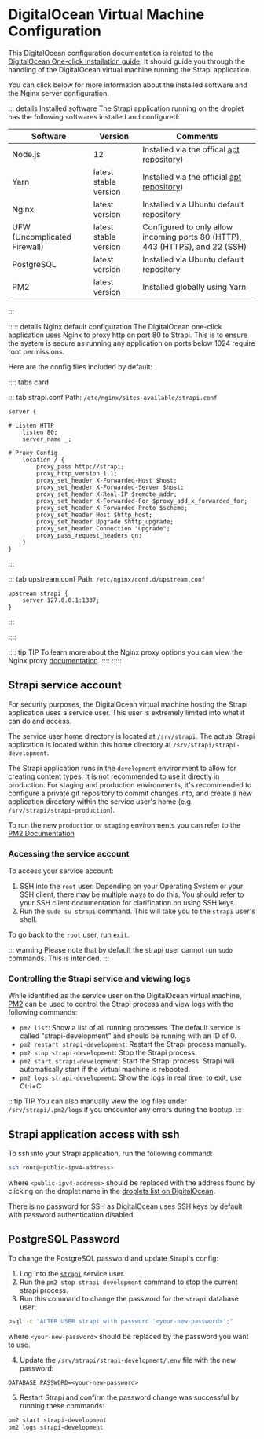 # DigitalOcean Virtual Machine Configuration

This DigitalOcean configuration documentation is related to the [DigitalOcean One-click installation guide](/developer-docs/latest/setup-deployment-guides/installation/digitalocean-one-click.md). It should guide you through the handling of the DigitalOcean virtual machine running the Strapi application.

You can click below for more information about the installed software and the Nginx server configuration.

::: details Installed software
The Strapi application running on the droplet has the following softwares installed and configured:

|  Software      |    Version            |   Comments     |
|----------------|-----------------------|----------------|
| Node.js        | 12                    | Installed via the offical [apt repository](https://github.com/nodesource/distributions/blob/master/README.md#installation-instructions)) |
| Yarn           | latest stable version | Installed via the official [apt repository](https://classic.yarnpkg.com/en/docs/install/#debian-stable))                                 |
| Nginx          | latest version        | Installed via Ubuntu default repository                                                                                                  |
| UFW (Uncomplicated Firewall)           | latest stable version | Configured to only allow incoming ports 80 (HTTP), 443 (HTTPS), and 22 (SSH)                                    |
| PostgreSQL     | latest version        | Installed via Ubuntu default repository                                                                                                  |
| PM2            | latest version        | Installed globally using Yarn                                                                                                            |
:::

::::: details Nginx default configuration
The DigitalOcean one-click application uses Nginx to proxy http on port 80 to Strapi. This is to ensure the system is secure as running any application on ports below 1024 require root permissions.

Here are the config files included by default:

:::: tabs card

::: tab strapi.conf
Path: `/etc/nginx/sites-available/strapi.conf`

```
server {

# Listen HTTP
    listen 80;
    server_name _;

# Proxy Config
    location / {
        proxy_pass http://strapi;
        proxy_http_version 1.1;
        proxy_set_header X-Forwarded-Host $host;
        proxy_set_header X-Forwarded-Server $host;
        proxy_set_header X-Real-IP $remote_addr;
        proxy_set_header X-Forwarded-For $proxy_add_x_forwarded_for;
        proxy_set_header X-Forwarded-Proto $scheme;
        proxy_set_header Host $http_host;
        proxy_set_header Upgrade $http_upgrade;
        proxy_set_header Connection "Upgrade";
        proxy_pass_request_headers on;
    }
}
```

:::

::: tab upstream.conf
Path: `/etc/nginx/conf.d/upstream.conf`

```
upstream strapi {
    server 127.0.0.1:1337;
}
```

:::

::::

:::: tip TIP
To learn more about the Nginx proxy options you can view the Nginx proxy [documentation](http://nginx.org/en/docs/http/ngx_http_proxy_module.html).
::::
:::::

## Strapi service account

For security purposes, the DigitalOcean virtual machine hosting the Strapi application uses a service user. This user is extremely limited into what it can do and access.

The service user home directory is located at `/srv/strapi`. The actual Strapi application is located within this home directory at `/srv/strapi/strapi-development`.

The Strapi application runs in the `development` environment to allow for creating content types. It is not recommended to use it directly in production. For staging and production environments, it's recommended to configure a private git repository to commit changes into, and create a new application directory within the service user's home (e.g. `/srv/strapi/strapi-production`).

To run the new `production` or `staging` environments you can refer to the [PM2 Documentation](https://pm2.keymetrics.io/docs/usage/quick-start/#managing-processes)


### Accessing the service account

To access your service account:

1. SSH into the `root` user. Depending on your Operating System or your SSH client, there may be multiple ways to do this. You should refer to your SSH client documentation for clarification on using SSH keys.
2. Run the `sudo su strapi` command. This will take you to the `strapi` user's shell. 

To go back to the `root` user, run `exit`.

::: warning
Please note that by default the strapi user cannot run `sudo` commands. This is intended.
:::

### Controlling the Strapi service and viewing logs

While identified as the service user on the DigitalOcean virtual machine, [PM2](https://pm2.keymetrics.io/docs/usage/quick-start/#managing-processes) can be used to control the Strapi process and view logs with the following commands:

* `pm2 list`: Show a list of all running processes. The default service is called "strapi-development" and should be running with an ID of 0.
* `pm2 restart strapi-development`: Restart the Strapi process manually.
* `pm2 stop strapi-development`: Stop the Strapi process.
* `pm2 start strapi-development`:  Start the Strapi process. Strapi will automatically start if the virtual machine is rebooted.
* `pm2 logs strapi-development`: Show the logs in real time; to exit, use Ctrl+C. 

:::tip TIP
You can also manually view the log files under `/srv/strapi/.pm2/logs` if you encounter any errors during the bootup.
:::


## Strapi application access with ssh

To ssh into your Strapi application, run the following command:

```bash
ssh root@<public-ipv4-address>
```

where `<public-ipv4-address>` should be replaced with the address found by clicking on the droplet name in the [droplets list on DigitalOcean](https://cloud.digitalocean.com/droplets).

There is no password for SSH as DigitalOcean uses SSH keys by default with password authentication disabled.

## PostgreSQL Password

To change the PostgreSQL password and update Strapi's config:

1. Log into the [`strapi`](#accessing-the-service-account) service user.
2. Run the `pm2 stop strapi-development` command to stop the current strapi process.
3. Run this command to change the password for the `strapi` database user:
```bash
psql -c "ALTER USER strapi with password '<your-new-password>';"
```
where `<your-new-password>` should be replaced by the password you want to use.

4. Update the `/srv/strapi/strapi-development/.env` file with the new password:

```
DATABASE_PASSWORD=<your-new-password>
```

5. Restart Strapi and confirm the password change was successful by running these commands:

```bash
pm2 start strapi-development
pm2 logs strapi-development
```
